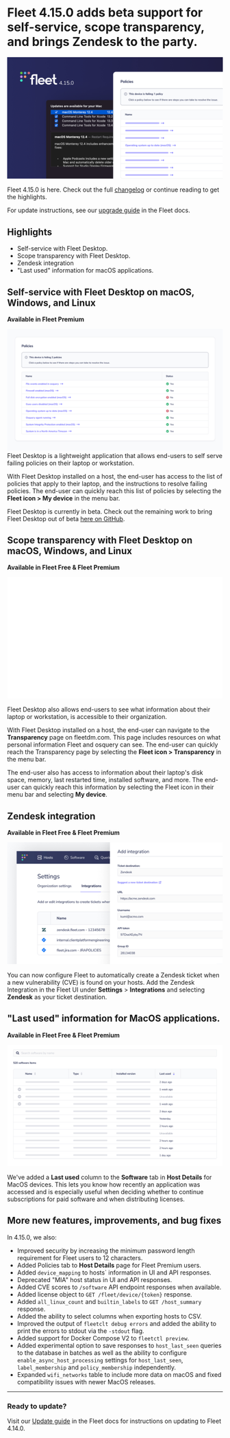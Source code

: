 # Fleet 4.15.0 adds beta support for self-service, scope transparency, and brings Zendesk to the party.

![Fleet 4.15.0](../website/assets/images/articles/fleet-4.15.0-cover-1600x900@2x.jpg)

Fleet 4.15.0 is here. Check out the full [changelog](https://github.com/fleetdm/fleet/releases/tag/fleet-v4.15.0) or continue reading to get the highlights.

For update instructions, see our [upgrade guide](https://fleetdm.com/docs/deploying/upgrading-fleet) in the Fleet docs.

## Highlights
- Self-service with Fleet Desktop. 
- Scope transparency with Fleet Desktop.
- Zendesk integration
- "Last used" information for macOS applications.

## Self-service with Fleet Desktop on macOS, Windows, and Linux
**Available in Fleet Premium**

![Self-service with Fleet Desktop on macOS, Windows, and Linux](../website/assets/images/articles/fleet-4.15.0-policy-self-service-1600x900@2x.jpg)
Fleet Desktop is a lightweight application that allows end-users to self serve failing policies on their laptop or workstation.

With Fleet Desktop installed on a host, the end-user has access to the list of policies that apply to their laptop, and the instructions to resolve failing policies. The end-user can quickly reach this list of policies by selecting the **Fleet icon > My device** in the menu bar.

Fleet Desktop is currently in beta. Check out the remaining work to bring Fleet Desktop out of beta [here on GitHub](https://github.com/fleetdm/fleet/issues/5684).

## Scope transparency with Fleet Desktop on macOS, Windows, and Linux
**Available in Fleet Free & Fleet Premium**

![Transparency with Fleet Desktop on macOS, Windows, and Linux](../website/assets/images/articles/fleet-4.15.0-transparency-1200x674.gif)

Fleet Desktop also allows end-users to see what information about their laptop or workstation, is accessible to their organization.

With Fleet Desktop installed on a host, the end-user can navigate to the **Transparency** page on fleetdm.com. This page includes resources on what personal information Fleet and osquery can see. The end-user can quickly reach the Transparency page by selecting the **Fleet icon > Transparency** in the menu bar.

The end-user also has access to information about their laptop's disk space, memory, last restarted time, installed software, and more. The end-user can quickly reach this information by selecting the Fleet icon in their menu bar and selecting **My device**.

## Zendesk integration
**Available in Fleet Free & Fleet Premium**

![Zendesk integration](../website/assets/images/articles/fleet-4.15.0-zendesk-integration-1600x900@2x.jpg)

You can now configure Fleet to automatically create a Zendesk ticket when a new vulnerability (CVE) is
found on your hosts. Add the Zendesk Integration in the Fleet UI under **Settings** > **Integrations** and selecting **Zendesk** as your ticket destination.

## "Last used" information for MacOS applications.
**Available in Fleet Free & Fleet Premium**

!["Last used" information for MacOS applications.](../website/assets/images/articles/fleet-4.15.0-sort-by-last-used-1600x900@2x.jpg)

We've added a **Last used** column to the **Software** tab in **Host Details** for MacOS devices. This lets you know how recently an application was accessed and is especially useful when deciding whether to continue subscriptions for paid software and when distributing licenses. 

## More new features, improvements, and bug fixes

In 4.15.0, we also:

* Improved security by increasing the minimum password length requirement for Fleet users to 12 characters.
* Added Policies tab to **Host Details** page for Fleet Premium users.
* Added `device_mapping` to hosts` information in UI and API responses.
* Deprecated "MIA" host status in UI and API responses.
* Added CVE scores to `/software` API endpoint responses when available.
* Added license object to `GET /fleet/device/{token}` response.
* Added `all_linux_count` and `builtin_labels` to `GET /host_summary` response.
* Added the ability to select columns when exporting hosts to CSV.
* Improved the output of `fleetclt debug errors` and added the ability to print the errors to stdout via the `-stdout` flag.
* Added support for Docker Compose V2 to `fleetctl preview`.
* Added experimental option to save responses to `host_last_seen` queries to the database in batches as well as the ability to configure `enable_async_host_processing` settings for `host_last_seen`, `label_membership` and `policy_membership` independently. 
* Expanded `wifi_networks` table to include more data on macOS and fixed compatibility issues with newer MacOS releases.

---

### Ready to update?

Visit our [Update guide](https://fleetdm.com/docs/deploying/upgrading-fleet) in the Fleet docs for instructions on updating to Fleet 4.14.0.

<meta name="category" value="releases">
<meta name="authorFullName" value="Kathy Satterlee">
<meta name="authorGitHubUsername" value="ksatter">
<meta name="publishedOn" value="2022-05-26">
<meta name="articleTitle" value="Fleet 4.15.0 adds beta support for self-service, increases trasparency, and brings Zendesk to the party.">
<meta name="articleImageUrl" value="../website/assets/images/articles/fleet-4.15.0-cover-1600x900@2x.jpg">
